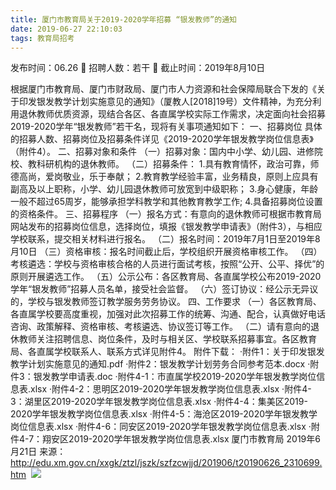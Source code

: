 ```yaml
---
title: 厦门市教育局关于2019-2020学年招募 “银发教师”的通知
date: 2019-06-27 22:10:03
tags: 教育局招考
---
```

发布时间：06.26   🌟   招聘人数：若干   🌈   截止时间：2019年8月10日
<!-- more -->
根据厦门市教育局、厦门市财政局、厦门市人力资源和社会保障局联合下发的《关于印发银发教学计划实施意见的通知》（厦教人[2018]19号）文件精神，为充分利用退休教师优质资源，现结合各区、各直属学校实际工作需求，决定面向社会招募2019-2020学年“银发教师”若干名，现将有关事项通知如下：
一、招募岗位
具体的招募人数、招募岗位及招募条件详见《2019-2020学年银发教学岗位信息表》（附件4）。
二、招募对象和条件
（一）招募对象：国内中小学、幼儿园、进修院校、教科研机构的退休教师。
（二）招募条件：
1.具有教育情怀，政治可靠，师德高尚，爱岗敬业，乐于奉献；
2.教育教学经验丰富，业务精良，原则上应具有副高及以上职称，小学、幼儿园退休教师可放宽到中级职称；
3.身心健康，年龄一般不超过65周岁，能够承担学科教学和其他教育教学工作;
4.具备招募岗位设置的资格条件。
三、招募程序
（一）报名方式：有意向的退休教师可根据市教育局网站发布的招募岗位信息，选择岗位，填报《银发教学申请表》（附件3），与相应学校联系，提交相关材料进行报名。
（二）报名时间：2019年7月1日至2019年8月10日
（三）资格审核：报名时间截止后，学校组织开展资格审核工作。
（四）考核遴选：学校与资格审核合格的人员进行面试考核，按照“公开、公平、择优”的原则开展遴选工作。
（五）公示公布：各区教育局、各直属学校公布2019-2020学年“银发教师”招募人员名单，接受社会监督。
（六）签订协议：经公示无异议的，学校与银发教师签订教学服务劳务协议。
四、工作要求
（一）各区教育局、各直属学校要高度重视，加强对此次招募工作的统筹、沟通、配合，认真做好电话咨询、政策解释、资格审核、考核遴选、协议签订等工作。
（二）请有意向的退休教师关注招聘信息、岗位条件，及时与相关区、学校联系招募事宜。各区教育局、各直属学校联系人、联系方式详见附件4。
附件下载：
·附件1：关于印发银发教学计划实施意见的通知.pdf
·附件2：银发教学计划劳务合同参考范本.docx
·附件3：银发教学申请表.doc
·附件4-1：市直属学校2019-2020学年银发教学岗位信息表.xlsx
·附件4-2：思明区2019-2020学年银发教学岗位信息表.xlsx
·附件4-3：湖里区2019-2020学年银发教学岗位信息表.xlsx
·附件4-4：集美区2019-2020学年银发教学岗位信息表.xlsx
·附件4-5：海沧区2019-2020学年银发教学岗位信息表.xlsx
·附件4-6：同安区2019-2020学年银发教学岗位信息表.xlsx
·附件4-7：翔安区2019-2020学年银发教学岗位信息表.xlsx
厦门市教育局
2019年6月21日
来源：
http://edu.xm.gov.cn/xxgk/ztzl/jszk/szfzcwjjd/201906/t20190626_2310699.htm
 ![](https://cdn.weiweiblog.cn/20181015134814.png)